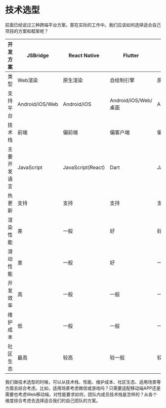 # 技术选型

前面已经说过三种跨端平台方案，那在实际的工作中。我们应该如何选择适合自己项目的方案和框架呢？

| 开发方案     | JSBridge        | React Native      | Flutter              | UniApp   |
| ------------ | --------------- | ----------------- | -------------------- | --------------- |
| 类型         | Web渲染         | 原生渲染          | 自绘制引擎           | 原生渲染      |
| 支持平台     | Android/iOS/Web | Android/iOS       | Android/iOS/Web/桌面 | Android/iOS/Web |
| 技术栈       | 前端            | 偏前端            | 偏客户端             | 偏前端          |
| 主要开发语言 | JavaScript      | JavaScript(React) | Dart                 | JavaScript(Vue)      |
| 热更新       | 支持            | 支持              | 支持                 | 支持            |
| 渲染性能     | 差              | 一般              | 好                   | 好              |
| 滑动性能     | 差              | 一般              | 好                   | 一般            |
| 开发效率     | 高              | 一般              | 一般                 | 一般            |
| 维护成本     | 低              | 一般              | 一般                 | 一般            |
| 社区生态     | 最高            | 较高              | 较一般                 | 较一般            |

我们做技术选型的时候，可以从技术栈、性能、维护成本、社区生态、适用场景等方面去综合考虑。比如，适用场景考虑微信或游戏吗？只需要适配移动端APP还是需要也考虑Web移动端，对性能要求如何，团队内成员技术栈是怎样的？从各个维度综合考虑去选择适合我们的自己团队的方案。
